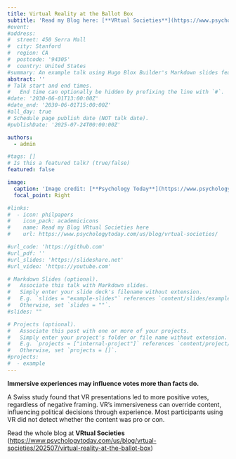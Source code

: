 ```yaml
---
title: Virtual Reality at the Ballot Box
subtitle: 'Read my Blog here: [**VRtual Societies**](https://www.psychologytoday.com/us/blog/vrtual-societies/)'
#event: 
#address:
#  street: 450 Serra Mall
#  city: Stanford
#  region: CA
#  postcode: '94305'
#  country: United States
#summary: An example talk using Hugo Blox Builder's Markdown slides feature.
abstract: ''
# Talk start and end times.
#   End time can optionally be hidden by prefixing the line with `#`.
#date: '2030-06-01T13:00:00Z'
#date_end: '2030-06-01T15:00:00Z'
#all_day: true
# Schedule page publish date (NOT talk date).
#publishDate: '2025-07-24T00:00:00Z'

authors:
  - admin

#tags: []
# Is this a featured talk? (true/false)
featured: false

image:
  caption: 'Image credit: [**Psychology Today**](https://www.psychologytoday.com/us)'
  focal_point: Right

#links:
#  - icon: philpapers
#    icon_pack: academicicons
#    name: Read my Blog VRtual Societies here
#    url: https://www.psychologytoday.com/us/blog/vrtual-societies/

#url_code: 'https://github.com'
#url_pdf: ''
#url_slides: 'https://slideshare.net'
#url_video: 'https://youtube.com'

# Markdown Slides (optional).
#   Associate this talk with Markdown slides.
#   Simply enter your slide deck's filename without extension.
#   E.g. `slides = "example-slides"` references `content/slides/example-slides.md`.
#   Otherwise, set `slides = ""`.
#slides: ""

# Projects (optional).
#   Associate this post with one or more of your projects.
#   Simply enter your project's folder or file name without extension.
#   E.g. `projects = ["internal-project"]` references `content/project/deep-learning/index.md`.
#   Otherwise, set `projects = []`.
#projects:
#  - example
---
```


**Immersive experiences may influence votes more than facts do.**

A Swiss study found that VR presentations led to more positive votes, regardless of negative framing. VR’s immersiveness can override content, influencing political decisions through experience. Most participants using VR did not detect whether the content was pro or con. 

Read the whole blog at **VRtual Societies** (https://www.psychologytoday.com/us/blog/vrtual-societies/202507/virtual-reality-at-the-ballot-box)
